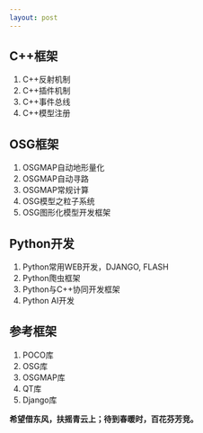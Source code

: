 ```yaml
---
layout: post
---
```


## C++框架

1. C++反射机制
2. C++插件机制
3. C++事件总线
4. C++模型注册

## OSG框架

1. OSGMAP自动地形量化
2. OSGMAP自动寻路
3. OSGMAP常规计算
4. OSG模型之粒子系统
5. OSG图形化模型开发框架

## Python开发

1. Python常用WEB开发，DJANGO, FLASH
2. Python爮虫框架
3. Python与C++协同开发框架
4. Python AI开发

## 参考框架

1. POCO库
2. OSG库
3. OSGMAP库
4. QT库
5. Django库

**希望借东风，扶摇青云上；待到春暖时，百花芬芳竞。**
